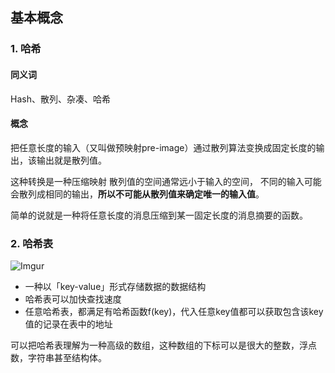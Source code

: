 ## 基本概念

### 1. 哈希
#### 同义词
Hash、散列、杂凑、哈希

#### 概念
把任意长度的输入（又叫做预映射pre-image）通过散列算法变换成固定长度的输出，该输出就是散列值。

这种转换是一种压缩映射
散列值的空间通常远小于输入的空间，
不同的输入可能会散列成相同的输出，**所以不可能从散列值来确定唯一的输入值**。

简单的说就是一种将任意长度的消息压缩到某一固定长度的消息摘要的函数。

### 2. 哈希表

![Imgur](https://i.imgur.com/1dPoe0q.png)

-   一种以「key-value」形式存储数据的数据结构
-   哈希表可以加快查找速度
-   任意哈希表，都满足有哈希函数f(key)，代入任意key值都可以获取包含该key值的记录在表中的地址

可以把哈希表理解为一种高级的数组，这种数组的下标可以是很大的整数，浮点数，字符串甚至结构体。